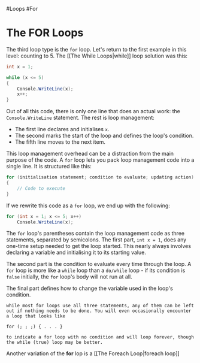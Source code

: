#Loops #For

# The FOR Loops

The third loop type is the `for` loop. Let's return to the first example in this level: counting to 5. The [[The While Loops|while]] loop solution was this:

```c#
int x = 1;

while (x <= 5)
{
	Console.WriteLine(x);
	x++;
}
```

Out of all this code, there is only one line that does an actual work: the `Console.WriteLine` statement. The rest is loop management:

- The first line declares and initialises `x`.
- The second marks the start of the loop and defines the loop's condition.
- The fifth line moves to the next item.

This loop management overhead can be a distraction from the main purpose of the code. A `for` loop lets you pack loop management code into a single line. It is structured like this:

```c#
for (initialisation statement; condition to evaluate; updating action)
{
	// Code to execute
}
```

If we rewrite this code as a `for` loop, we end up with the following:

```c#
for (int x = 1; x <= 5; x++)
	Console.WriteLine(x);
```

The `for` loop's parentheses contain the loop management code as three statements, separated by semicolons. The first part, `int x = 1`, does any one-time setup needed to get the loop started. This nearly always involves declaring a variable and initialising it to its starting value. 

The second part is the condition to evaluate every time through the loop. A `for` loop is more like a `while` loop than a `do/while` loop - if its condition is `false` initially, the `for` loop's body will not run at all.

The final part defines how to change the variable used in the loop's condition.

	while most for loops use all three statements, any of them can be left out if nothing needs to be done. You will even occasionally encounter a loop that looks like 
	
	for (; ; ;) { . . . }
		
	to indicate a for loop with no condition and will loop forever, though the while (true) loop may be better.

Another variation of the **for** lop is a [[The Foreach Loop|foreach loop]]
